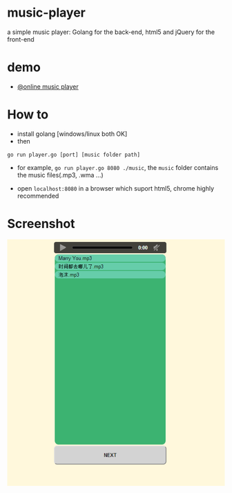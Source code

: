 music-player
============

a simple music player: Golang for the back-end, html5 and jQuery for the front-end 

demo
===========
* [@online music player](http://music.chengshuguang.com)

How to
============
* install golang    [windows/linux both OK]
* then

```shell
go run player.go [port] [music folder path]
```
  * for example,  `go run player.go 8080 ./music`, the `music` folder contains the music files(.mp3, .wma ...)

  * open `localhost:8080` in a browser which suport html5, chrome highly recommended

Screenshot
============
![music_player](music.PNG)
